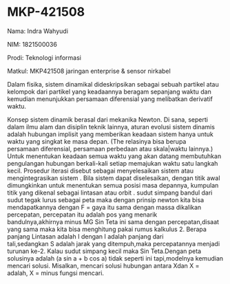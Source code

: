 # MKP-421508

Nama: Indra Wahyudi

NIM: 1821500036

Prodi: Teknologi informasi

Matkul: MKP421508 jaringan enterprise & sensor nirkabel


Dalam fisika, sistem dinamikal dideskripsikan sebagai sebuah partikel atau kelompok dari partikel yang keadaannya beragam sepanjang waktu dan kemudian menunjukkan persamaan diferensial yang melibatkan derivatif waktu.

Konsep sistem dinamik berasal dari mekanika Newton. Di sana, seperti dalam ilmu alam dan disiplin teknik lainnya, aturan evolusi sistem dinamis adalah hubungan implisit yang memberikan keadaan sistem hanya untuk waktu yang singkat ke masa depan. (The relasinya bisa berupa persamaan diferensial, persamaan perbedaan atau skala|waktu lainnya.) Untuk menentukan keadaan semua waktu yang akan datang membutuhkan pengulangan hubungan berkali-kali setiap memajukan waktu satu langkah kecil. Prosedur iterasi disebut sebagai menyelesaikan sistem atau mengintegrasikan sistem . Bila sistem dapat diselesaikan, dengan titik awal dimungkinkan untuk menentukan semua posisi masa depannya, kumpulan titik yang dikenal sebagai lintasan atau orbit .
sudut simpang bandul dari sudut tegak lurus sebagai peta maka dengan prinsip newton kita bisa mendapatkannya dengan F = gaya itu sama dengan massa dikalikan percepatan, percepatan itu adalah pos yang menarik bandulnya,akhirnya minus MG Sin Teta ini sama dengan percepatan,disaat yang sama maka kita bisa menghitung pakai rumus kalkulus 2. Berapa panjang Lintasan adalah I dengan I adalah panjang dari tali,sedangkan S adalah jarak yang ditempuh,maka percepatannya menjadi turunan ke-2. Kalau sudut simpang kecil maka Sin Teta.Dengan peta solusinya adalah (a sin a + b cos a) tidak seperti ini tapi,modelnya kemudian mencari solusi. Misalkan, mencari solusi hubungan antara Xdan X = adalah, X = minus fungsi mencari.
